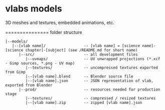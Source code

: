 # vlabs models
3D meshes and textures, embedded animations, etc.

===============
folder structure

    |--models/
       |--[vlab name]/                 -- [vlab name] = [science name]-[science chapter]-[subject] (see /README.md for short name)
          |--src/                      -- all development files
             |--uvmaps/                -- UV unwrapped projections (*.xcf - Gimp sources, *.png - UV map)
             |--textures/              -- uncompressed textures exported from Gimp
             |--[vlab name].blend      -- Blender source file
             |--[vlab name].json       -- JSON representation of vlab, exported from Blender
          |--prod/                     -- resources needed for production stage
             |--textures/              -- compressed / resized textures
             |--[vlab name].zip        -- zipped [vlab name].json
                         